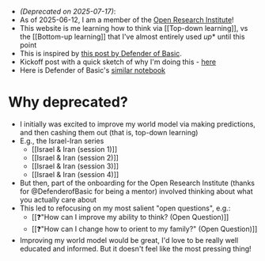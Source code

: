 - *(Deprecated on 2025-07-17)*:
- As of 2025-06-12, I am a member of the [Open Research Institute](https://defenderofthebasic.substack.com/p/how-do-we-bootstrap-the-open-research?utm_source=profile&utm_medium=reader2)!
- This website is me learning how to think via [[Top-down learning]], vs the [[Bottom-up learning]] that I've almost entirely used *up** until this point
- This is inspired by [this post by Defender of Basic](https://defenderofthebasic.substack.com/p/geoffrey-hinton-on-developing-your). 
- Kickoff post with a quick sketch of why I'm doing this - [here](https://www.alexislearning.me/learning-how-to-think/)
- Here is Defender of Basic's [similar notebook](https://defenderofbasic.github.io/notebook/)
# Why deprecated? 
- I initially was excited to improve my world model via making predictions, and then cashing them out (that is, top-down learning)
- E.g., the Israel-Iran series
	- [[Israel & Iran (session 1)]]
	- [[Israel & Iran (session 2)]]
	- [[Israel & Iran (session 3)]]
	- [[Israel & Iran (session 4)]]
- But then, part of the onboarding for the Open Research Institute (thanks for @DefenderofBasic for being a mentor) involved thinking about what you actually care about
- This led to refocusing on my most salient "open questions", e.g.:
	- [[❓"How can I improve my ability to think? (Open Question)]]
	- [[❓"How can I change how to orient to my family?" (Open Question)]]
- Improving my world model would be great, I'd love to be really well educated and informed. But it doesn't feel like the most pressing thing!